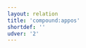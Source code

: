 ```yaml
---
layout: relation
title: 'compound:appos'
shortdef: ''
udver: '2'
---
```

<!-- Interlanguage links updated Út zář 29 18:41:13 CEST 2020 -->

